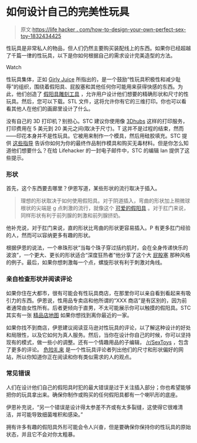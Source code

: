 # 如何设计自己的完美性玩具

> 原文:[https://life hacker . com/how-to-design-your-own-perfect-sex-toy-1832434425](https://lifehacker.com/how-to-design-your-own-perfect-sex-toy-1832434425)

性玩具是非常私人的物品，但人们仍然主要购买装配线上的东西。如果你已经超越了千篇一律的性玩具，以下是你如何根据自己的需求设计完美造型的方法。

Watch

性玩具集体，正如 [Girly Juice](http://girlyjuice.net/whats-your-dream-dildo/) 所指出的，是一个鼓励“性玩具积极性和减少耻辱”的组织，围绕着假阳具、屁股塞和其他任何你可能用来获得快感的东西。为此，他们创造了 [假阳具雕刻工具](https://sextoycollective.com/sculptor/) ，允许用户设计他们想要的精确形状和尺寸的性玩具。然后，您可以下载。STL 文件，这将允许你有它的三维打印。你也可以看看其他人在他们的画廊里设计了什么。

没有自己的 3D 打印机？别担心。STC 建议你使用像 [3Dhubs](https://www.3dhubs.com/manufacture/?technology=3d-printing) 这样的打印服务，打印费用在 5 美元到 20 美元之间(取决于尺寸)。T 这并不是过程的结束，然而——印花本身并不是性玩具。它被用来制作一个模具，然后用硅胶填充。STC 提供 [这些指导](https://www.smooth-on.com/howto/basics-mold-making/) 告诉你如何为你的最终作品制作模具和购买无毒材料。但是你怎么知道他们想要什么？在给 Lifehacker 的一封电子邮件中，STC 的编辑 Ian 提供了这些提示。

### 形状

首先，这个东西要去哪里？伊恩写道，某些形状的流行取决于插入。

> 理想的形状取决于如何使用假阳具。对于阴道插入，弯曲的形状加上稍微球根状的尖端是 g 点刺激的流行，就像这个 [可爱的假阳具](https://www.bsatelier.com/en/max/570-max-lux.html) 。对于肛门来说，同样形状有利于前列腺的刺激和前列腺挤奶。

他补充说，对于肛门来说，直的形状比弯曲的形状更容易插入。P 有更多肛门经验的人，然而可以容纳更多有趣的形状。

根据伊恩的说法，一个串珠形状“当每个珠子穿过括约肌时，会在全身传递快乐的波浪”，一个更大、更长的形状适合“深度狂热者”他分享了这个大 [屁股塞](https://www.amazon.com/Doc-Johnson-Titanmen-Prostate-Stimulating/dp/B009NEOGGI?asc_campaign=InlineText&asc_refurl=https://lifehacker.com/how-to-design-your-own-perfect-sex-toy-1832434425&asc_source=&tag=kinjalifehackerlink-20) 那种风格的例子。最后，如果你想刺激每一个点，螺旋形状有利于刺激对角线。

### 亲自检查形状并阅读评论

如果你住在大都市，很有可能会有性玩具商店，在那里你可以亲自看到看起来有吸引力的东西。伊恩说，性用品专卖店和他所谓的“XXX 商店”是有区别的，因为前者通常由女性所有。后者更倾向于直男，不太可能展示你可以触摸的假阳具。STC 其实有一张 [精品店地图](https://sextoycollective.com/shops-map/) 如果你想找到离你最近的一家。

如果你找不到商店，伊恩建议阅读亚马逊对性玩具的评论，以了解这种设计的好处和局限性，以及它如何为真人服务。然后，当你在设计你自己的时候，你可以坚持现有的模式，做一些小的调整。还有一个情趣用品的子编辑， [/r/SexToys](https://www.google.com/url?q=https://www.reddit.com/r/SexToys/&source=gmail&ust=1549584885435000&usg=AFQjCNG2M_n_OYNSR9ZnCsqlrx8JUxSRFw) ，包含了更多的评论。 [危险礼来](http://dangerouslilly.com/sex-toy-reviews/sex-toy-reviewer-directory/) 是一个性玩具评论者列出他们的尺寸和形状偏好的网站，所以你知道你正在阅读和你有类似需求的人的观点。

### 常见错误

人们在设计他们自己的假阳具时犯的最大错误是过于关注插入部分；你也希望能够把你的玩具拿出来。确保你制作或购买的任何假阳具都有一个喇叭形的底座。

伊恩补充说，“另一个错误是设计得太参差不齐或有太多裂缝，这使得它很难清洁，并可能导致细菌堆积和感染。”

拥有许多有趣的假阳具外形可能会令人兴奋，但是要确保你保持你的性玩具的原始状态，并且它不会对你太粗暴。
